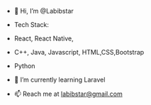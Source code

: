 - 👋 Hi, I’m @Labibstar
- Tech Stack:
-   React, React Native,
-   C++, Java, Javascript, HTML,CSS,Bootstrap
-   Python


- 🌱 I’m currently learning Laravel
- 📫 Reach me at labibstar@gmail.com

